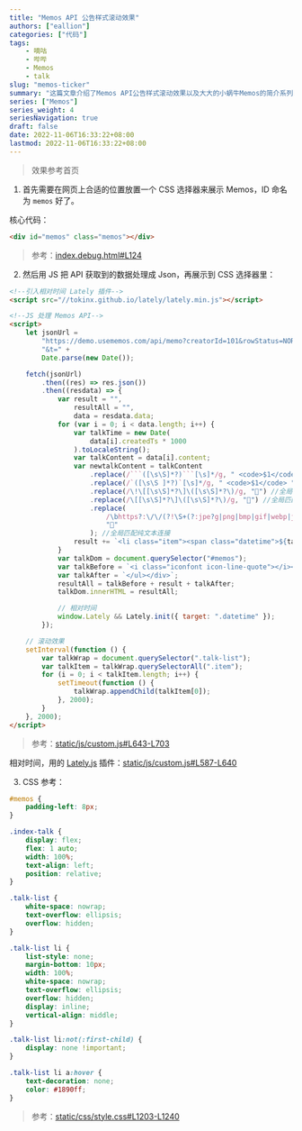 ```yaml
---
title: "Memos API 公告样式滚动效果"
authors: ["eallion"]
categories: ["代码"]
tags:
    - 嘀咕
    - 哔哔
    - Memos
    - talk
slug: "memos-ticker"
summary: "这篇文章介绍了Memos API公告样式滚动效果以及大大的小蜗牛Memos的简介系列。文章提供了参考代码，包括主页的核心代码、相对时间的实现以及引用的插件和样式表。"
series: ["Memos"]
series_weight: 4
seriesNavigation: true
draft: false
date: 2022-11-06T16:33:22+08:00
lastmod: 2022-11-06T16:33:22+08:00
---
```


> 效果参考首页

1. 首先需要在网页上合适的位置放置一个 CSS 选择器来展示 Memos，ID 命名为 `memos` 好了。

核心代码：

```html
<div id="memos" class="memos"></div>
```

> 参考：<i class="fab fa-github fa-fw"></i>[index.debug.html#L124](https://github.com/eallion/favorite/blob/main/index.debug.html#L124)

2. 然后用 JS 把 API 获取到的数据处理成 Json，再展示到 CSS 选择器里：

````html
<!--引入相对时间 Lately 插件-->
<script src="//tokinx.github.io/lately/lately.min.js"></script>

<!--JS 处理 Memos API-->
<script>
    let jsonUrl =
        "https://demo.usememos.com/api/memo?creatorId=101&rowStatus=NORMAL&limit=1&offset=2" +
        "&t=" +
        Date.parse(new Date());

    fetch(jsonUrl)
        .then((res) => res.json())
        .then((resdata) => {
            var result = "",
                resultAll = "",
                data = resdata.data;
            for (var i = 0; i < data.length; i++) {
                var talkTime = new Date(
                    data[i].createdTs * 1000
                ).toLocaleString();
                var talkContent = data[i].content;
                var newtalkContent = talkContent
                    .replace(/```([\s\S]*?)```[\s]*/g, " <code>$1</code> ") //全局匹配代码块
                    .replace(/`([\s\S ]*?)`[\s]*/g, " <code>$1</code> ") //全局匹配内联代码块
                    .replace(/\!\[[\s\S]*?\]\([\s\S]*?\)/g, "🌅") //全局匹配图片
                    .replace(/\[[\s\S]*?\]\([\s\S]*?\)/g, "🔗") //全局匹配连接
                    .replace(
                        /\bhttps?:\/\/(?!\S+(?:jpe?g|png|bmp|gif|webp|jfif|gif))\S+/g,
                        "🔗"
                    ); //全局匹配纯文本连接
                result += `<li class="item"><span class="datetime">${talkTime}</span>： <a href="https://eallion.com/memos/">${newtalkContent}</a></li>`;
            }
            var talkDom = document.querySelector("#memos");
            var talkBefore = `<i class="iconfont icon-line-quote"></i><div class="talk-wrap"><ul class="talk-list">`;
            var talkAfter = `</ul></div>`;
            resultAll = talkBefore + result + talkAfter;
            talkDom.innerHTML = resultAll;

            // 相对时间
            window.Lately && Lately.init({ target: ".datetime" });
        });

    // 滚动效果
    setInterval(function () {
        var talkWrap = document.querySelector(".talk-list");
        var talkItem = talkWrap.querySelectorAll(".item");
        for (i = 0; i < talkItem.length; i++) {
            setTimeout(function () {
                talkWrap.appendChild(talkItem[0]);
            }, 2000);
        }
    }, 2000);
</script>
````

> 参考：<i class="fab fa-github fa-fw"></i>[static/js/custom.js#L643-L703](https://github.com/eallion/favorite/blob/main/static/js/custom.js#L643-L703)

相对时间，用的 [Lately.js](https://tokinx.github.io/lately/) 插件：<i class="fab fa-github fa-fw"></i>[static/js/custom.js#L587-L640](https://github.com/eallion/favorite/blob/main/static/js/custom.js#L587-L640)

3. CSS 参考：

```css
#memos {
    padding-left: 8px;
}

.index-talk {
    display: flex;
    flex: 1 auto;
    width: 100%;
    text-align: left;
    position: relative;
}

.talk-list {
    white-space: nowrap;
    text-overflow: ellipsis;
    overflow: hidden;
}

.talk-list li {
    list-style: none;
    margin-bottom: 10px;
    width: 100%;
    white-space: nowrap;
    text-overflow: ellipsis;
    overflow: hidden;
    display: inline;
    vertical-align: middle;
}

.talk-list li:not(:first-child) {
    display: none !important;
}

.talk-list li a:hover {
    text-decoration: none;
    color: #1890ff;
}
```

> 参考：<i class="fab fa-github fa-fw"></i>[static/css/style.css#L1203-L1240](https://github.com/eallion/favorite/blob/main/static/css/style.css#L1203-L1240)
